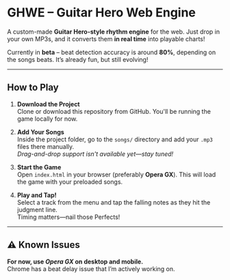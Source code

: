 # GHWE – Guitar Hero Web Engine  
A custom-made **Guitar Hero-style rhythm engine** for the web. Just drop in your own MP3s, and it converts them **in real time** into playable charts!  

Currently in **beta** – beat detection accuracy is around **80%**, depending on the songs beats. It’s already fun, but still evolving!

---

## How to Play

1. **Download the Project**  
   Clone or download this repository from GitHub. You'll be running the game locally for now.

2. **Add Your Songs**  
   Inside the project folder, go to the `songs/` directory and add your `.mp3` files there manually.  
    _Drag-and-drop support isn't available yet—stay tuned!_

3. **Start the Game**  
   Open `index.html` in your browser (preferably **Opera GX**). This will load the game with your preloaded songs.

4. **Play and Tap!**  
   Select a track from the menu and tap the falling notes as they hit the judgment line.  
   Timing matters—nail those Perfects!

---

## ⚠️ Known Issues
**For now, use _Opera GX_ on desktop and mobile.**  
Chrome has a beat delay issue that I’m actively working on.